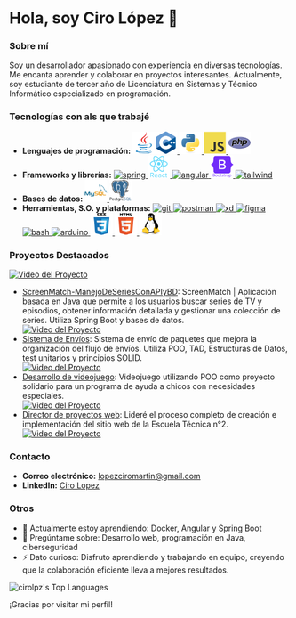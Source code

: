# Hola, soy Ciro López 👋

### Sobre mí
Soy un desarrollador apasionado con experiencia en diversas tecnologías. Me encanta aprender y colaborar en proyectos interesantes. Actualmente, soy estudiante de tercer año de Licenciatura en Sistemas y Técnico Informático especializado en programación.

### Tecnologías con als que trabajé
- **Lenguajes de programación:** <a href="https://www.java.com" target="_blank" rel="noreferrer"> <img src="https://raw.githubusercontent.com/devicons/devicon/master/icons/java/java-original.svg" alt="java" width="40" height="40"/><img src="https://raw.githubusercontent.com/devicons/devicon/master/icons/cplusplus/cplusplus-original.svg" alt="cplusplus" width="40" height="40"/> </a> <a href="https://www.w3schools.com/css/" target="_blank" rel="noreferrer"> <a href="https://www.python.org" target="_blank" rel="noreferrer"> <img src="https://raw.githubusercontent.com/devicons/devicon/master/icons/python/python-original.svg" alt="python" width="40" height="40"/> <a href="https://developer.mozilla.org/en-US/docs/Web/JavaScript" target="_blank" rel="noreferrer"> <img src="https://raw.githubusercontent.com/devicons/devicon/master/icons/javascript/javascript-original.svg" alt="javascript" width="40" height="40"/> </a> <a href="https://www.php.net" target="_blank" rel="noreferrer"> <img src="https://raw.githubusercontent.com/devicons/devicon/master/icons/php/php-original.svg" alt="php" width="40" height="40"/> </a>
- **Frameworks y librerías:** <a href="https://spring.io/" target="_blank" rel="noreferrer"> <img src="https://www.vectorlogo.zone/logos/springio/springio-icon.svg" alt="spring" width="40" height="40"/></a><a href="https://reactjs.org/" target="_blank" rel="noreferrer"> <img src="https://raw.githubusercontent.com/devicons/devicon/master/icons/react/react-original-wordmark.svg" alt="react" width="40" height="40"/></a><a href="https://angular.io" target="_blank" rel="noreferrer"> <img src="https://angular.io/assets/images/logos/angular/angular.svg" alt="angular" width="40" height="40"/></a><a href="https://getbootstrap.com" target="_blank" rel="noreferrer"> <img src="https://raw.githubusercontent.com/devicons/devicon/master/icons/bootstrap/bootstrap-plain-wordmark.svg" alt="bootstrap" width="40" height="40"/> </a> <a href="https://tailwindcss.com/" target="_blank" rel="noreferrer"> <img src="https://www.vectorlogo.zone/logos/tailwindcss/tailwindcss-icon.svg" alt="tailwind" width="40" height="40"/> </a> 
- **Bases de datos:**  <a href="https://www.mysql.com/" target="_blank" rel="noreferrer"> <img src="https://raw.githubusercontent.com/devicons/devicon/master/icons/mysql/mysql-original-wordmark.svg" alt="mysql" width="40" height="40"/> </a> <a href="https://www.postgresql.org" target="_blank" rel="noreferrer"> <img src="https://raw.githubusercontent.com/devicons/devicon/master/icons/postgresql/postgresql-original-wordmark.svg" alt="postgresql" width="40" height="40"/> </a>
- **Herramientas, S.O.  y plataformas:** <a href="https://git-scm.com/" target="_blank" rel="noreferrer"> <img src="https://www.vectorlogo.zone/logos/git-scm/git-scm-icon.svg" alt="git" width="40" height="40"/> </a> <a href="https://postman.com" target="_blank" rel="noreferrer"> <img src="https://www.vectorlogo.zone/logos/getpostman/getpostman-icon.svg" alt="postman" width="40" height="40"/> </a><a href="https://www.adobe.com/products/xd.html" target="_blank" rel="noreferrer"> <img src="https://helpx.adobe.com/content/dam/help/mnemonics/xd_app_RGB_2017.svg" alt="xd" width="40" height="40"/> </a> <a href="https://www.figma.com/" target="_blank" rel="noreferrer"> <img src="https://www.vectorlogo.zone/logos/figma/figma-icon.svg" alt="figma" width="40" height="40"/> </a> <a href="https://www.gnu.org/software/bash/" target="_blank" rel="noreferrer"> <img src="https://www.vectorlogo.zone/logos/gnu_bash/gnu_bash-icon.svg" alt="bash" width="40" height="40"/> </a>
 <a href="https://www.arduino.cc/" target="_blank" rel="noreferrer"> <img src="https://cdn.worldvectorlogo.com/logos/arduino-1.svg" alt="arduino" width="40" height="40"/> </a> <a href="https://www.w3schools.com/css/" target="_blank" rel="noreferrer"> <img src="https://raw.githubusercontent.com/devicons/devicon/master/icons/css3/css3-original-wordmark.svg" alt="css3" width="40" height="40"/> </a> <a href="https://www.w3.org/html/" target="_blank" rel="noreferrer"> <img src="https://raw.githubusercontent.com/devicons/devicon/master/icons/html5/html5-original-wordmark.svg" alt="html5" width="40" height="40"/> </a><a href="https://www.linux.org/" target="_blank" rel="noreferrer"> <img src="https://raw.githubusercontent.com/devicons/devicon/master/icons/linux/linux-original.svg" alt="linux" width="40" height="40"/> </a>


### Proyectos Destacados

[![Video del Proyecto](https://img.youtube.com/vi/OMiMnBaMZz0/maxresdefault.jpg)](https://www.youtube.com/watch?v=OMiMnBaMZz0)
- [ScreenMatch-ManejoDeSeriesConAPIyBD](https://github.com/cirolpz/ScreenMatch-ManejoDeSeriesConAPIyBD): ScreenMatch | Aplicación basada en Java que permite a los usuarios buscar series de TV y episodios, obtener información detallada y gestionar una colección de series. Utiliza Spring Boot y bases de datos.
  <br>
  [![Video del Proyecto](https://img.youtube.com/vi/VIDEO_ID/maxresdefault.jpg)](https://www.youtube.com/watch?v=VIDEO_ID)
- [Sistema de Envíos](enlace-al-proyecto): Sistema de envío de paquetes que mejora la organización del flujo de envíos. Utiliza POO, TAD, Estructuras de Datos, test unitarios y principios SOLID.
  <br>
  [![Video del Proyecto](https://img.youtube.com/vi/VIDEO_ID/maxresdefault.jpg)](https://www.youtube.com/watch?v=VIDEO_ID)
- [Desarrollo de videojuego](enlace-al-proyecto): Videojuego utilizando POO como proyecto solidario para un programa de ayuda a chicos con necesidades especiales.
  <br>
  [![Video del Proyecto](https://img.youtube.com/vi/VIDEO_ID/maxresdefault.jpg)](https://www.youtube.com/watch?v=VIDEO_ID)
- [Director de proyectos web](enlace-al-proyecto): Lideré el proceso completo de creación e implementación del sitio web de la Escuela Técnica n°2.
  <br>
  [![Video del Proyecto](https://img.youtube.com/vi/VIDEO_ID/maxresdefault.jpg)](https://www.youtube.com/watch?v=VIDEO_ID)


### Contacto
- **Correo electrónico:** lopezciromartin@gmail.com
- **LinkedIn:** [Ciro Lopez](https://www.linkedin.com/in/ciro-lopez-835259184/)

### Otros
- 🌱 Actualmente estoy aprendiendo: Docker, Angular y Spring Boot
- 💬 Pregúntame sobre: Desarrollo web, programación en Java, ciberseguridad
- ⚡ Dato curioso: Disfruto aprendiendo y trabajando en equipo, creyendo que la colaboración eficiente lleva a mejores resultados.

![cirolpz's Top Languages](https://github-readme-stats.vercel.app/api/top-langs/?username=cirolpz&theme=gruvbox&show_icons=true&hide_border=true&layout=compact)



¡Gracias por visitar mi perfil!